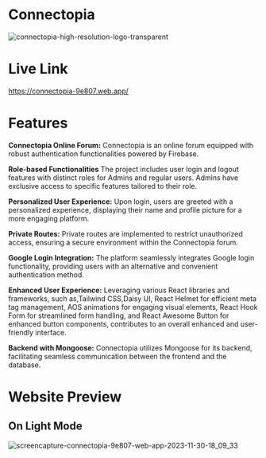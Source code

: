 
# Connectopia


![connectopia-high-resolution-logo-transparent](https://github.com/AsibHasanRiyad/car-doctor-client/assets/137589900/c203e2c9-a353-4d11-abba-a385826a9b91)


# Live Link

https://connectopia-9e807.web.app/


# Features

**Connectopia Online Forum:** Connectopia is an online forum equipped with robust authentication functionalities powered by Firebase.

**Role-based Functionalities** The project includes user login and logout features with distinct roles for Admins and regular users. Admins have exclusive access to specific features tailored to their role.

**Personalized User Experience:** Upon login, users are greeted with a personalized experience, displaying their name and profile picture for a more engaging platform.

**Private Routes:** Private routes are implemented to restrict unauthorized access, ensuring a secure environment within the Connectopia forum.

**Google Login Integration:** The platform seamlessly integrates Google login functionality, providing users with an alternative and convenient authentication method.

**Enhanced User Experience:** Leveraging various React libraries and frameworks, such as,Tailwind CSS,Daisy UI, React Helmet for efficient meta tag management, AOS animations for engaging visual elements, React Hook Form for streamlined form handling, and React Awesome Button for enhanced button components, contributes to an overall enhanced and user-friendly interface.

**Backend with Mongoose:** Connectopia utilizes Mongoose for its backend, facilitating seamless communication between the frontend and the database.


# Website Preview
## On Light Mode
![screencapture-connectopia-9e807-web-app-2023-11-30-18_09_33](https://github.com/AsibHasanRiyad/car-doctor-client/assets/137589900/8d877792-e810-415c-855e-8d9f0d037ab6)


